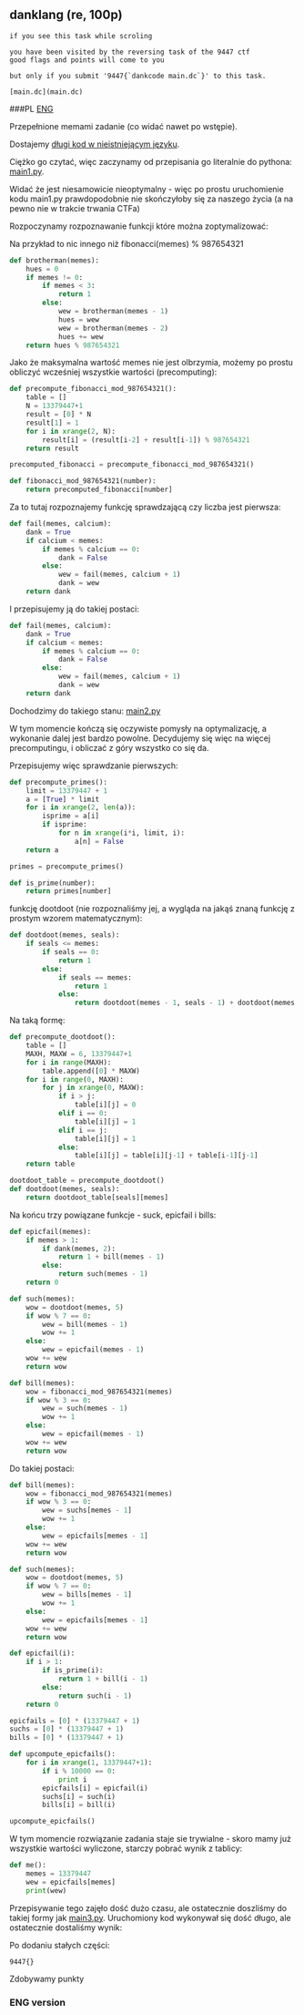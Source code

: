 ## danklang (re, 100p)

    if you see this task while scroling

    you have been visited by the reversing task of the 9447 ctf
    good flags and points will come to you

    but only if you submit '9447{`dankcode main.dc`}' to this task. 

    [main.dc](main.dc)

###PL
[ENG](#eng-version)

Przepełnione memami zadanie (co widać nawet po wstępie).

Dostajemy [długi kod w nieistniejącym języku](main.dc).

Ciężko go czytać, więc zaczynamy od przepisania go literalnie do pythona: [main1.py](main1.py).

Widać że jest niesamowicie nieoptymalny - więc po prostu uruchomienie kodu main1.py prawdopodobnie
nie skończyłoby się za naszego życia (a na pewno nie w trakcie trwania CTFa)

Rozpoczynamy rozpoznawanie funkcji które można zoptymalizować:

Na przykład to nic innego niż fibonacci(memes) % 987654321

```python
def brotherman(memes):
    hues = 0
    if memes != 0:
        if memes < 3:
            return 1
        else:
            wew = brotherman(memes - 1)
            hues = wew
            wew = brotherman(memes - 2)
            hues += wew
    return hues % 987654321
```

Jako że maksymalna wartość memes nie jest olbrzymia, możemy po prostu obliczyć wcześniej wszystkie wartości (precomputing):

```python
def precompute_fibonacci_mod_987654321():
    table = []
    N = 13379447+1
    result = [0] * N
    result[1] = 1
    for i in xrange(2, N):
        result[i] = (result[i-2] + result[i-1]) % 987654321
    return result

precomputed_fibonacci = precompute_fibonacci_mod_987654321()

def fibonacci_mod_987654321(number):
    return precomputed_fibonacci[number]
```

Za to tutaj rozpoznajemy funkcję sprawdzającą czy liczba jest pierwsza:
```python
def fail(memes, calcium):
    dank = True
    if calcium < memes:
        if memes % calcium == 0:
            dank = False
        else:
            wew = fail(memes, calcium + 1)
            dank = wew
    return dank
```

I przepisujemy ją do takiej postaci:

```python
def fail(memes, calcium):
    dank = True
    if calcium < memes:
        if memes % calcium == 0:
            dank = False
        else:
            wew = fail(memes, calcium + 1)
            dank = wew
    return dank
```

Dochodzimy do takiego stanu: [main2.py](main2.py)

W tym momencie kończą się oczywiste pomysły na optymalizację, a wykonanie dalej jest bardzo powolne. Decydujemy się więc
na więcej precomputingu, i obliczać z góry wszystko co się da.

Przepisujemy więc sprawdzanie pierwszych:

```python
def precompute_primes():
    limit = 13379447 + 1
    a = [True] * limit
    for i in xrange(2, len(a)):
        isprime = a[i]
        if isprime:
            for n in xrange(i*i, limit, i):
                a[n] = False
    return a

primes = precompute_primes()

def is_prime(number):
    return primes[number]
```

funkcję dootdoot (nie rozpoznaliśmy jej, a wygląda na jakąś znaną funkcję z prostym wzorem matematycznym):

```python
def dootdoot(memes, seals):
    if seals <= memes:
        if seals == 0:
            return 1
        else:
            if seals == memes:
                return 1
            else:
                return dootdoot(memes - 1, seals - 1) + dootdoot(memes - 1, seals)
```

Na taką formę:

```python
def precompute_dootdoot():
    table = []
    MAXH, MAXW = 6, 13379447+1
    for i in range(MAXH):
        table.append([0] * MAXW)
    for i in range(0, MAXH):
        for j in xrange(0, MAXW):
            if i > j:
                table[i][j] = 0
            elif i == 0:
                table[i][j] = 1
            elif i == j:
                table[i][j] = 1
            else:
                table[i][j] = table[i][j-1] + table[i-1][j-1]
    return table

dootdoot_table = precompute_dootdoot()
def dootdoot(memes, seals):
    return dootdoot_table[seals][memes] 
```

Na końcu trzy powiązane funkcje - suck, epicfail i bills:

```python
def epicfail(memes):
    if memes > 1:
        if dank(memes, 2):
            return 1 + bill(memes - 1)
        else:
            return such(memes - 1)
    return 0

def such(memes):
    wow = dootdoot(memes, 5)
    if wow % 7 == 0:
        wew = bill(memes - 1)
        wow += 1
    else:
        wew = epicfail(memes - 1)
    wow += wew
    return wow

def bill(memes):
    wow = fibonacci_mod_987654321(memes)
    if wow % 3 == 0:
        wew = such(memes - 1)
        wow += 1
    else:
        wew = epicfail(memes - 1)
    wow += wew
    return wow
```

Do takiej postaci:

```python
def bill(memes):
    wow = fibonacci_mod_987654321(memes)
    if wow % 3 == 0:
        wew = suchs[memes - 1]
        wow += 1
    else:
        wew = epicfails[memes - 1]
    wow += wew
    return wow

def such(memes):
    wow = dootdoot(memes, 5)
    if wow % 7 == 0:
        wew = bills[memes - 1]
        wow += 1
    else:
        wew = epicfails[memes - 1]
    wow += wew
    return wow

def epicfail(i):
    if i > 1:
        if is_prime(i):
            return 1 + bill(i - 1)
        else:
            return such(i - 1)
    return 0

epicfails = [0] * (13379447 + 1)
suchs = [0] * (13379447 + 1)
bills = [0] * (13379447 + 1)

def upcompute_epicfails():
    for i in xrange(1, 13379447+1):
        if i % 10000 == 0:
            print i
        epicfails[i] = epicfail(i)
        suchs[i] = such(i)
        bills[i] = bill(i)

upcompute_epicfails()
```

W tym momencie rozwiązanie zadania staje sie trywialne - skoro mamy już wszystkie wartości wyliczone, starczy 
pobrać wynik z tablicy:

```python
def me():
    memes = 13379447
    wew = epicfails[memes]
    print(wew)
```

Przepisywanie tego zajęło dość dużo czasu, ale ostatecznie doszliśmy do takiej formy jak [main3.py](main3.py).
Uruchomiony kod wykonywał się dość długo, ale ostatecznie dostaliśmy wynik:


Po dodaniu stałych części:

    9447{}

Zdobywamy punkty


### ENG version

